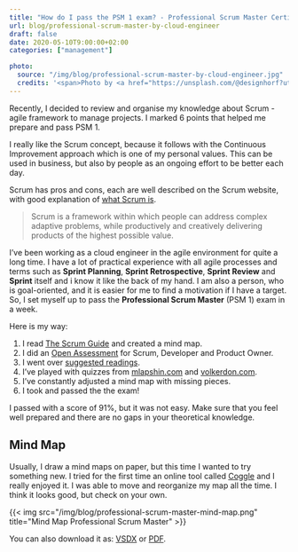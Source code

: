 ```yaml
---
title: "How do I pass the PSM 1 exam? - Professional Scrum Master Certification"
url: blog/professional-scrum-master-by-cloud-engineer
draft: false
date: 2020-05-10T9:00:00+02:00
categories: ["management"]

photo:
  source: "/img/blog/professional-scrum-master-by-cloud-engineer.jpg"
  credits: '<span>Photo by <a href="https://unsplash.com/@designhorf?utm_source=unsplash&amp;utm_medium=referral&amp;utm_content=creditCopyText">Ferenc Horvath</a> on <a href="https://unsplash.com/s/photos/agile?utm_source=unsplash&amp;utm_medium=referral&amp;utm_content=creditCopyText">Unsplash</a></span>'
---
```


Recently, I decided to review and organise my knowledge about Scrum - agile framework to manage projects. I marked 6 points that helped me prepare and pass PSM 1.

<!--more-->

I really like the Scrum concept, because it follows with the Continuous Improvement approach which is one of my personal values. This can be used in business, but also by people as an ongoing effort to be better each day.

Scrum has pros and cons, each are well described on the Scrum website, with good explanation of [what Scrum is](https://www.scrum.org/resources/what-is-scrum).

> Scrum is a framework within which people can address complex adaptive problems, while productively and creatively delivering products of the highest possible value.

I’ve been working as a cloud engineer in the agile environment for quite a long time. I have a lot of practical experience with all agile processes and terms such as **Sprint Planning**, **Sprint Retrospective**, **Sprint Review** and **Sprint** itself and i know it like the back of my hand. I am also a person, who is goal-oriented, and it is easier for me to find a motivation if I have a target. So, I set myself up to pass the **Professional Scrum Master** (PSM 1) exam in a week.

Here is my way:

1. I read [The Scrum Guide](https://www.scrumguides.org/index.html) and created a mind map.
2. I did an [Open Assessment](https://www.scrum.org/open-assessments) for Scrum, Developer and Product Owner.
3. I went over [suggested readings](https://www.scrum.org/resources/suggested-reading-professional-scrum-master).
4. I’ve played with quizzes from [mlapshin.com](https://mlapshin.com) and [volkerdon.com](https://www.volkerdon.com/).
5. I’ve constantly adjusted a mind map with missing pieces.
6. I took and passed the the exam!

I passed with a score of 91%, but it was not easy. Make sure that you feel well prepared and there are no gaps in your theoretical knowledge.

## Mind Map

Usually, I draw a mind maps on paper, but this time I wanted to try something new. I tried for the first time an online tool called [Coggle](https://coggle.it/recommend/5e9ad8411aab64689c0e89d5) and I really enjoyed it. I was able to move and reorganize my map all the time. I think it looks good, but check on your own.

{{< img src="/img/blog/professional-scrum-master-mind-map.png" title="Mind Map Professional Scrum Master" >}}

You can also download it as: [VSDX](/file/professional-scrum-master-mind-map.vsdx) or  [PDF](/file/professional-scrum-master-mind-map.pdf).
